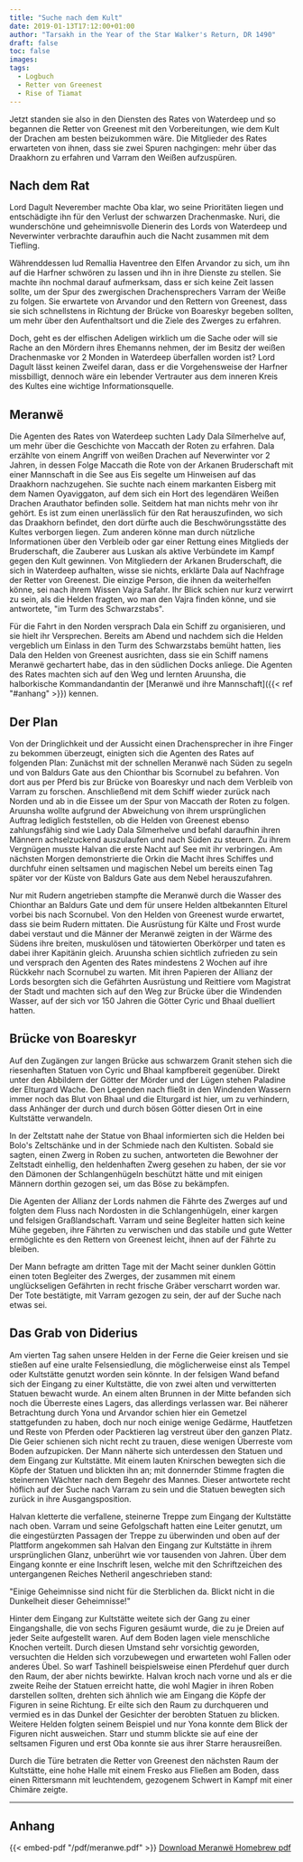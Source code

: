 ```yaml
---
title: "Suche nach dem Kult"
date: 2019-01-13T17:12:00+01:00
author: "Tarsakh in the Year of the Star Walker's Return, DR 1490"
draft: false
toc: false
images:
tags: 
  - Logbuch
  - Retter von Greenest
  - Rise of Tiamat
---
```


Jetzt standen sie also in den Diensten des Rates von Waterdeep und so begannen die Retter von Greenest mit den Vorbereitungen, wie dem Kult der Drachen am besten beizukommen wäre. Die Mitglieder des Rates erwarteten von ihnen, dass sie zwei Spuren nachgingen: mehr über das Draakhorn zu erfahren und Varram den Weißen aufzuspüren.

## Nach dem Rat

Lord Dagult Neverember machte Oba klar, wo seine Prioritäten liegen und entschädigte ihn für den Verlust der schwarzen Drachenmaske. Nuri, die wunderschöne und geheimnisvolle Dienerin des Lords von Waterdeep und Neverwinter verbrachte daraufhin auch die Nacht zusammen mit dem Tiefling.

Währenddessen lud Remallia Haventree den Elfen Arvandor zu sich, um ihn auf die Harfner schwören zu lassen und ihn in ihre Dienste zu stellen. Sie machte ihn nochmal darauf aufmerksam, dass er sich keine Zeit lassen sollte, um der Spur des zwergischen Drachensprechers Varram der Weiße zu folgen. Sie erwartete von Arvandor und den Rettern von Greenest, dass sie sich schnellstens in Richtung der Brücke von Boareskyr begeben sollten, um mehr über den Aufenthaltsort und die Ziele des Zwerges zu erfahren.

Doch, geht es der elfischen Adeligen wirklich um die Sache oder will sie Rache an den Mördern ihres Ehemanns nehmen, der im Besitz der weißen Drachenmaske vor 2 Monden in Waterdeep überfallen worden ist? Lord Dagult lässt keinen Zweifel daran, dass er die Vorgehensweise der Harfner missbilligt, dennoch wäre ein lebender Vertrauter aus dem inneren Kreis des Kultes eine wichtige Informationsquelle.

## Meranwë

Die Agenten des Rates von Waterdeep suchten Lady Dala Silmerhelve auf, um mehr über die Geschichte von Maccath der Roten zu erfahren. Dala erzählte von einem Angriff von weißen Drachen auf Neverwinter vor 2 Jahren, in dessen Folge Maccath die Rote von der Arkanen Bruderschaft mit einer Mannschaft in die See aus Eis segelte um Hinweisen auf das Draakhorn nachzugehen. Sie suchte nach einem markanten Eisberg mit dem Namen Oyaviggaton, auf dem sich ein Hort des legendären Weißen Drachen Arauthator befinden solle. Seitdem hat man nichts mehr von ihr gehört. Es ist zum einen unerlässlich für den Rat herauszufinden, wo sich das Draakhorn befindet, den dort dürfte auch die Beschwörungsstätte des Kultes verborgen liegen. Zum anderen könne man durch nützliche Informationen über den Verbleib oder gar einer Rettung eines Mitglieds der Bruderschaft, die Zauberer aus Luskan als aktive Verbündete im Kampf gegen den Kult gewinnen. Von Mitgliedern der Arkanen Bruderschaft, die sich in Waterdeep aufhalten, wisse sie nichts, erklärte Dala auf Nachfrage der Retter von Greenest. Die einzige Person, die ihnen da weiterhelfen könne, sei nach ihrem Wissen Vajra Safahr. Ihr Blick schien nur kurz verwirrt zu sein, als die Helden fragten, wo man den Vajra finden könne, und sie antwortete, "im Turm des Schwarzstabs".

Für die Fahrt in den Norden versprach Dala ein Schiff zu organisieren, und sie hielt ihr Versprechen. Bereits am Abend und nachdem sich die Helden vergeblich um Einlass in den Turm des Schwarzstabs bemüht hatten, lies Dala den Helden von Greenest ausrichten, dass sie ein Schiff namens Meranwë gechartert habe, das in den südlichen Docks anliege. Die Agenten des Rates machten sich auf den Weg und lernten Aruunsha, die halborkische Kommandandantin der [Meranwë und ihre Mannschaft]({{< ref "#anhang" >}}) kennen.

## Der Plan

Von der Dringlichkeit und der Aussicht einen Drachensprecher in ihre Finger zu bekommen überzeugt, einigten sich die Agenten des Rates auf folgenden Plan: Zunächst mit der schnellen Meranwë nach Süden zu segeln und von Baldurs Gate aus den Chionthar bis Scornubel zu befahren. Von dort aus per Pferd bis zur Brücke von Boareskyr und nach dem Verbleib von Varram zu forschen. Anschließend mit dem Schiff wieder zurück nach Norden und ab in die Eissee um der Spur von Maccath der Roten zu folgen. Aruunsha wollte aufgrund der Abweichung von ihrem ursprünglichen Auftrag lediglich feststellen, ob die Helden von Greenest ebenso zahlungsfähig sind wie Lady Dala Silmerhelve und befahl daraufhin ihren Männern achselzuckend auszulaufen und nach Süden zu steuern. Zu ihrem Vergnügen musste Halvan die erste Nacht auf See mit ihr verbringen. Am nächsten Morgen demonstrierte die Orkin die Macht ihres Schiffes und durchfuhr einen seltsamen und magischen Nebel um bereits einen Tag später vor der Küste von Baldurs Gate aus dem Nebel herauszufahren.

Nur mit Rudern angetrieben stampfte die Meranwë durch die Wasser des Chionthar an Baldurs Gate und dem für unsere Helden altbekannten Elturel vorbei bis nach Scornubel. Von den Helden von Greenest wurde erwartet, dass sie beim Rudern mittaten. Die Ausrüstung für Kälte und Frost wurde dabei verstaut und die Männer der Meranwë zeigten in der Wärme des Südens ihre breiten, muskulösen und tätowierten Oberkörper und taten es dabei ihrer Kapitänin gleich. Aruunsha schien sichtlich zufrieden zu sein und versprach den Agenten des Rates mindestens 2 Wochen auf ihre Rückkehr nach Scornubel zu warten. Mit ihren Papieren der Allianz der Lords besorgten sich die Gefährten Ausrüstung und Reittiere vom Magistrat der Stadt und machten sich auf den Weg zur Brücke über die Windenden Wasser, auf der sich vor 150 Jahren die Götter Cyric und Bhaal duelliert hatten.

## Brücke von Boareskyr

Auf den Zugängen zur langen Brücke aus schwarzem Granit stehen sich die riesenhaften Statuen von Cyric und Bhaal kampfbereit gegenüber. Direkt unter den Abbildern der Götter der Mörder und der Lügen stehen Paladine der Elturgard Wache. Den Legenden nach fließt in den Windenden Wassern immer noch das Blut von Bhaal und die Elturgard ist hier, um zu verhindern, dass Anhänger der durch und durch bösen Götter diesen Ort in eine Kultstätte verwandeln.

In der Zeltstatt nahe der Statue von Bhaal informierten sich die Helden bei Bolo's Zeltschänke und in der Schmiede nach den Kultisten. Sobald sie sagten, einen Zwerg in Roben zu suchen, antworteten die Bewohner der Zeltstadt einhellig, den heldenhaften Zwerg gesehen zu haben, der sie vor den Dämonen der Schlangenhügeln beschützt hätte und mit einigen Männern dorthin gezogen sei, um das Böse zu bekämpfen.

Die Agenten der Allianz der Lords nahmen die Fährte des Zwerges auf und folgten dem Fluss nach Nordosten in die Schlangenhügeln, einer kargen und felsigen Graßlandschaft. Varram und seine Begleiter hatten sich keine Mühe gegeben, ihre Fährten zu verwischen und das stabile und gute Wetter ermöglichte es den Rettern von Greenest leicht, ihnen auf der Fährte zu bleiben. 

Der Mann befragte am dritten Tage mit der Macht seiner dunklen Göttin einen toten Begleiter des Zwerges, der zusammen mit einem unglückseligen Gefährten in recht frische Gräber verscharrt worden war. Der Tote bestätigte, mit Varram gezogen zu sein, der auf der Suche nach etwas sei. 

## Das Grab von Diderius

Am vierten Tag sahen unsere Helden in der Ferne die Geier kreisen und sie stießen auf eine uralte Felsensiedlung, die möglicherweise einst als Tempel oder Kultstätte genutzt worden sein könnte. In der felsigen Wand befand sich der Eingang zu einer Kultstätte, die von zwei alten und verwitterten Statuen bewacht wurde. An einem alten Brunnen in der Mitte befanden sich noch die Überreste eines Lagers, das allerdings verlassen war. Bei näherer Betrachtung durch Yona und Arvandor schien hier ein Gemetzel stattgefunden zu haben, doch nur noch einige wenige Gedärme, Hautfetzen und Reste von Pferden oder Packtieren lag verstreut über den ganzen Platz. Die Geier schienen sich nicht recht zu trauen, diese wenigen Überreste vom Boden aufzupicken. Der Mann näherte sich unterdessen den Statuen und dem Eingang zur Kultstätte. Mit einem lauten Knirschen bewegten sich die Köpfe der Statuen und blickten ihn an; mit donnernder Stimme fragten die steinernen Wächter nach dem Begehr des Mannes. Dieser antwortete recht höflich auf der Suche nach Varram zu sein und die Statuen bewegten sich zurück in ihre Ausgangsposition.

Halvan kletterte die verfallene, steinerne Treppe zum Eingang der Kultstätte nach oben. Varram und seine Gefolgschaft hatten eine Leiter genutzt, um die eingestürzten Passagen der Treppe zu überwinden und oben auf der Plattform angekommen sah Halvan den Eingang zur Kultstätte in ihrem ursprünglichen Glanz, unberührt wie vor tausenden von Jahren. Über dem Eingang konnte er eine Inschrift lesen, welche mit den Schriftzeichen des untergangenen Reiches Netheril angeschrieben stand:

"Einige Geheimnisse sind nicht für die Sterblichen da. Blickt nicht in die Dunkelheit dieser Geheimnisse!"

Hinter dem Eingang zur Kultstätte weitete sich der Gang zu einer Eingangshalle, die von sechs Figuren gesäumt wurde, die zu je Dreien auf jeder Seite aufgestellt waren. Auf dem Boden lagen viele menschliche Knochen verteilt. Durch diesen Umstand sehr vorsichtig geworden, versuchten die Helden sich vorzubewegen und erwarteten wohl Fallen oder anderes Übel. So warf Tashinell beispielsweise einen Pferdehuf quer durch den Raum, der aber nichts bewirkte. Halvan kroch nach vorne und als er die zweite Reihe der Statuen erreicht hatte, die wohl Magier in ihren Roben darstellen sollten, drehten sich ähnlich wie am Eingang die Köpfe der Figuren in seine Richtung. Er eilte sich den Raum zu durchqueren und vermied es in das Dunkel der Gesichter der berobten Statuen zu blicken. Weitere Helden folgten seinem Beispiel und nur Yona konnte dem Blick der Figuren nicht ausweichen. Starr und stumm blickte sie auf eine der seltsamen Figuren und erst Oba konnte sie aus ihrer Starre herausreißen.

Durch die Türe betraten die Retter von Greenest den nächsten Raum der Kultstätte, eine hohe Halle mit einem Fresko aus Fließen am Boden, dass einen Rittersmann mit leuchtendem, gezogenem Schwert in Kampf mit einer Chimäre zeigte.
___
## Anhang

{{< embed-pdf "/pdf/meranwe.pdf" >}}
[Download Meranwë Homebrew pdf](/pdf/meranwe.pdf.pdf)
